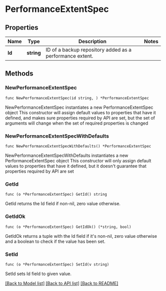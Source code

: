# PerformanceExtentSpec

## Properties

Name | Type | Description | Notes
------------ | ------------- | ------------- | -------------
**Id** | **string** | ID of a backup repository added as a performance extent. | 

## Methods

### NewPerformanceExtentSpec

`func NewPerformanceExtentSpec(id string, ) *PerformanceExtentSpec`

NewPerformanceExtentSpec instantiates a new PerformanceExtentSpec object
This constructor will assign default values to properties that have it defined,
and makes sure properties required by API are set, but the set of arguments
will change when the set of required properties is changed

### NewPerformanceExtentSpecWithDefaults

`func NewPerformanceExtentSpecWithDefaults() *PerformanceExtentSpec`

NewPerformanceExtentSpecWithDefaults instantiates a new PerformanceExtentSpec object
This constructor will only assign default values to properties that have it defined,
but it doesn't guarantee that properties required by API are set

### GetId

`func (o *PerformanceExtentSpec) GetId() string`

GetId returns the Id field if non-nil, zero value otherwise.

### GetIdOk

`func (o *PerformanceExtentSpec) GetIdOk() (*string, bool)`

GetIdOk returns a tuple with the Id field if it's non-nil, zero value otherwise
and a boolean to check if the value has been set.

### SetId

`func (o *PerformanceExtentSpec) SetId(v string)`

SetId sets Id field to given value.



[[Back to Model list]](../README.md#documentation-for-models) [[Back to API list]](../README.md#documentation-for-api-endpoints) [[Back to README]](../README.md)


